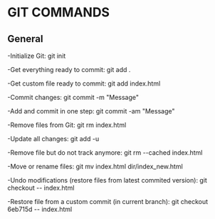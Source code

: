 # GIT COMMANDS 

## General

-Initialize Git: git init

-Get everything ready to commit: git add .

-Get custom file ready to commit: git add index.html

-Commit changes: git commit -m "Message"

-Add and commit in one step: git commit -am "Message"

-Remove files from Git: git rm index.html

-Update all changes: git add -u

-Remove file but do not track anymore: git rm --cached index.html

-Move or rename files: git mv index.html dir/index_new.html

-Undo modifications (restore files from latest commited version): git checkout -- index.html

-Restore file from a custom commit (in current branch): git checkout 6eb715d -- index.html

